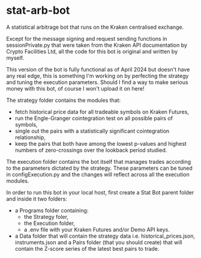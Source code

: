 # stat-arb-bot
A statistical arbitrage bot that runs on the Kraken centralised exchange.

Except for the message signing and request sending functions in sessionPrivate.py that were taken from the Kraken API documentation by Crypto Facilities Ltd, all the code for this bot is original and written by myself.

This version of the bot is fully functional as of April 2024 but doesn't have any real edge, this is something I'm working on by perfecting the strategy and tuning the execution parameters. Should I find a way to make serious money with this bot, of course I won't upload it on here!

The strategy folder contains the modules that:
- fetch historical price data for all tradeable symbols on Kraken Futures,
- run the Engle-Granger cointegration test on all possible pairs of symbols,
- single out the pairs with a statistically significant cointegration relationship,
- keep the pairs that both have among the lowest p-values and highest numbers of zero-crossings over the lookback period studied.

The execution folder contains the bot itself that manages trades according to the parameters dictated by the strategy. These parameters can be tuned in configExecution.py and the changes will reflect across all the execution modules. 

In order to run this bot in your local host, first create a Stat Bot parent folder and inside it two folders: 
- a Programs folder containing:
  - the Strategy foler,
  - the Execution folder,
  - a .env file with your Kraken Futures and/or Demo API keys.
- a Data folder that will contain the strategy data i.e. historical_prices.json, instruments.json and a Pairs folder (that you should create) that will contain the Z-score series of the latest best pairs to trade.
